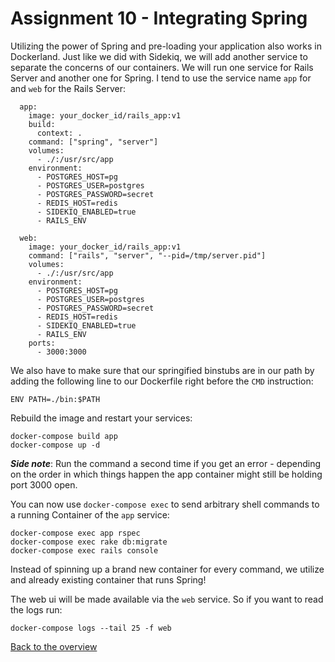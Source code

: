 # Assignment 10 - Integrating Spring

Utilizing the power of Spring and pre-loading your application also works in Dockerland. Just like we did with Sidekiq, we will add another service to separate the concerns of our containers. We will run one service for Rails Server and another one for Spring. I tend to use the service name `app` for and `web` for the Rails Server:

```
  app:
    image: your_docker_id/rails_app:v1
    build:
      context: .
    command: ["spring", "server"]
    volumes:
      - ./:/usr/src/app
    environment:
      - POSTGRES_HOST=pg
      - POSTGRES_USER=postgres
      - POSTGRES_PASSWORD=secret
      - REDIS_HOST=redis
      - SIDEKIQ_ENABLED=true
      - RAILS_ENV

  web:
    image: your_docker_id/rails_app:v1
    command: ["rails", "server", "--pid=/tmp/server.pid"]
    volumes:
      - ./:/usr/src/app
    environment:
      - POSTGRES_HOST=pg
      - POSTGRES_USER=postgres
      - POSTGRES_PASSWORD=secret
      - REDIS_HOST=redis
      - SIDEKIQ_ENABLED=true
      - RAILS_ENV
    ports:
      - 3000:3000
```

We also have to make sure that our springified binstubs are in our path by adding the following line to our Dockerfile right before the `CMD` instruction:

```
ENV PATH=./bin:$PATH
```

Rebuild the image and restart your services:
```
docker-compose build app
docker-compose up -d
```

*__Side note__*: Run the command a second time if you get an error - depending on the order in which things happen the app container might still be holding port 3000 open.

You can now use `docker-compose exec` to send arbitrary shell commands to a running Container of the `app` service:
```
docker-compose exec app rspec
docker-compose exec rake db:migrate
docker-compose exec rails console
```

Instead of spinning up a brand new container for every command, we utilize and already existing container that runs Spring!

The web ui will be made available via the `web` service. So if you want to read the logs run:
```
docker-compose logs --tail 25 -f web
```

[Back to the overview](../README.md#assignments)
